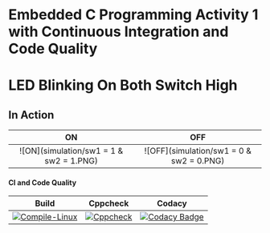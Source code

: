 # Embedded C Programming Activity 1 with Continuous Integration and Code Quality

# LED Blinking On Both Switch High

## In Action

|ON|OFF|
|:--:|:--:|
|![ON](simulation/sw1 = 1 & sw2 = 1.PNG)|![OFF](simulation/sw1 = 0 & sw2 = 0.PNG)|

#### CI and Code Quality

|Build|Cppcheck|Codacy|
|:--:|:--:|:--:|
|[![Compile-Linux](https://github.com/KirubaThomasM/Embedded_C_Activities/tree/main/Activity1/.github/workflows/Compile.yml/badge.svg)](https://github.com/KirubaThomasM/Embedded_C_Activities/tree/main/Activity1/.github/workflows/Compile.yml)|[![Cppcheck](https://github.com/KirubaThomasM/Embedded_C_Activities/tree/main/Activity1/.github/workflows/CodeQuality.yml/badge.svg)](https://github.com/KirubaThomasM/Embedded_C_Activities/tree/main/Activity1/.github/workflowsCodeQuality.yml)|[![Codacy Badge](https://app.codacy.com/project/badge/Grade/643b7ca2b2dc4daba1e700c216bb87d9)](https://www.codacy.com/gh/KirubaThomasM/Embedded_C_Activities/Activity1/dashboard?utm_source=github.com&amp;utm_medium=referral&amp;utm_content=KirubaThomasM/Embedded_C_Activities/Activity1&amp;utm_campaign=Badge_Grade)|
